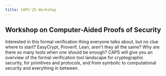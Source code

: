 ```yaml
---
title: CAPS'25 Workshop
---
```


## Workshop on Computer-Aided Proofs of Security

Interested in this formal verification thing everyone talks about, but no clue where to start? EasyCrypt, Proverif, Lean, aren't they all the same? Why are there so many tools when one should be enough? CAPS will give you an overview of the formal verification tool landscape for cryptographic security, for primitives and protocols, and from symbolic to computational security and everything in between.
